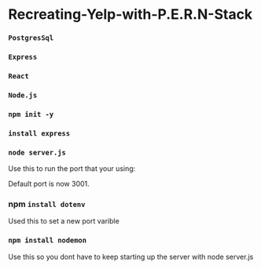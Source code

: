 # Recreating-Yelp-with-P.E.R.N-Stack

### `PostgresSql`

### `Express`

### `React`

### `Node.js`

### `npm init -y`

### `install express`

### `node server.js` 

Use this to run the port that your using:

Default port is now 3001. 

### npm `install dotenv`

Used this to set a new port varible 

### `npm install nodemon`

Use this so you dont have to keep starting up the server
with node server.js
